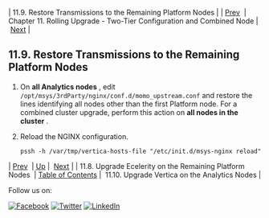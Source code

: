 | 11.9. Restore Transmissions to the Remaining Platform Nodes |
| [Prev](upgrade.two_tier.preparation.upgrade_ecelerity_rolling.php)  | Chapter 11. Rolling Upgrade - Two-Tier Configuration and Combined Node |  [Next](upgrade.two_tier.preparation.upgrade_vertica_rolling.php) |

## 11.9. Restore Transmissions to the Remaining Platform Nodes

1.  On **all Analytics nodes** , edit `/opt/msys/3rdParty/nginx/conf.d/momo_upstream.conf` and restore the lines identifying all nodes other than the first Platform node. For a combined cluster upgrade, perform this action on **all nodes in the cluster** .

2.  Reload the NGINX configuration.

    `pssh -h /var/tmp/vertica-hosts-file "/etc/init.d/msys-nginx reload"`

| [Prev](upgrade.two_tier.preparation.upgrade_ecelerity_rolling.php)  | [Up](upgrade.two_tier_configuration_rolling.php) |  [Next](upgrade.two_tier.preparation.upgrade_vertica_rolling.php) |
| 11.8. Upgrade Ecelerity on the Remaining Platform Nodes  | [Table of Contents](index.php) |  11.10. Upgrade Vertica on the Analytics Nodes |

Follow us on:

[![Facebook](https://support.messagesystems.com/images/icon-facebook.png)](http://www.facebook.com/messagesystems) [![Twitter](https://support.messagesystems.com/images/icon-twitter.png)](http://twitter.com/#!/MessageSystems) [![LinkedIn](https://support.messagesystems.com/images/icon-linkedin.png)](http://www.linkedin.com/company/message-systems)
